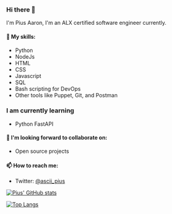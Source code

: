 ### Hi there 👋

I'm Pius Aaron, I'm an ALX certified software engineer currently.

#### 🌱 My skills:
- Python
- NodeJs
- HTML
- CSS
- Javascript
- SQL
- Bash scripting for DevOps
- Other tools like Puppet, Git, and Postman

### I am currently learning
- Python FastAPI

#### 👯 I'm looking forward to collaborate on:
- Open source projects

#### 📫 How to reach me:
- Twitter: [@ascii_pius](https://twitter.com/ascii_pius)


[![Pius' GitHub stats](https://github-readme-stats.vercel.app/api?username=pius-aaron04)](https://github.com/anuraghazra/github-readme-stats)

[![Top Langs](https://github-readme-stats.vercel.app/api/top-langs/?username=pius-aaron04&layout=donut-vertical)](https://github.com/anuraghazra/github-readme-stats)
